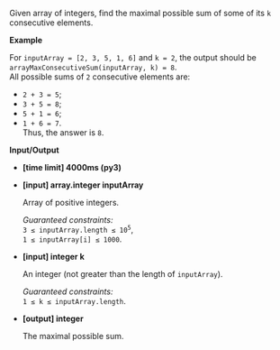 <div class="markdown"><p>Given array of integers, find the maximal possible sum of some of its <code>k</code> consecutive elements.</p>
<p><strong>Example</strong></p>
<p>For <code>inputArray = [2, 3, 5, 1, 6]</code> and <code>k = 2</code>, the output should be<br>
<code>arrayMaxConsecutiveSum(inputArray, k) = 8</code>.<br>
All possible sums of <code>2</code> consecutive elements are:</p>
<ul>
<li><code>2 + 3 = 5</code>;</li>
<li><code>3 + 5 = 8</code>;</li>
<li><code>5 + 1 = 6</code>;</li>
<li><code>1 + 6 = 7</code>.<br>
Thus, the answer is <code>8</code>.</li>
</ul>
<p><strong>Input/Output</strong></p>
<ul>
<li><strong>[time limit] 4000ms (py3)</strong></li>
</ul>
<ul>
<li>
<p><strong>[input] array.integer inputArray</strong></p>
<p>Array of positive integers.</p>
<p><em>Guaranteed constraints:</em><br>
<code>3 ≤ inputArray.length ≤ 10<sup>5</sup></code>,<br>
<code>1 ≤ inputArray[i] ≤ 1000</code>.</p>
</li>
<li>
<p><strong>[input] integer k</strong></p>
<p>An integer (not greater than the length of <code>inputArray</code>).</p>
<p><em>Guaranteed constraints:</em><br>
<code>1 ≤ k ≤ inputArray.length</code>.</p>
</li>
<li>
<p><strong>[output] integer</strong></p>
<p>The maximal possible sum.</p>
</li>
</ul>
</div>